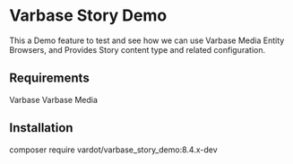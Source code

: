 # Varbase Story Demo

This a Demo feature to test and see how we can use Varbase Media Entity
Browsers, and Provides Story content type and related configuration.


## Requirements
   Varbase
   Varbase Media

## Installation

composer require vardot/varbase_story_demo:8.4.x-dev

